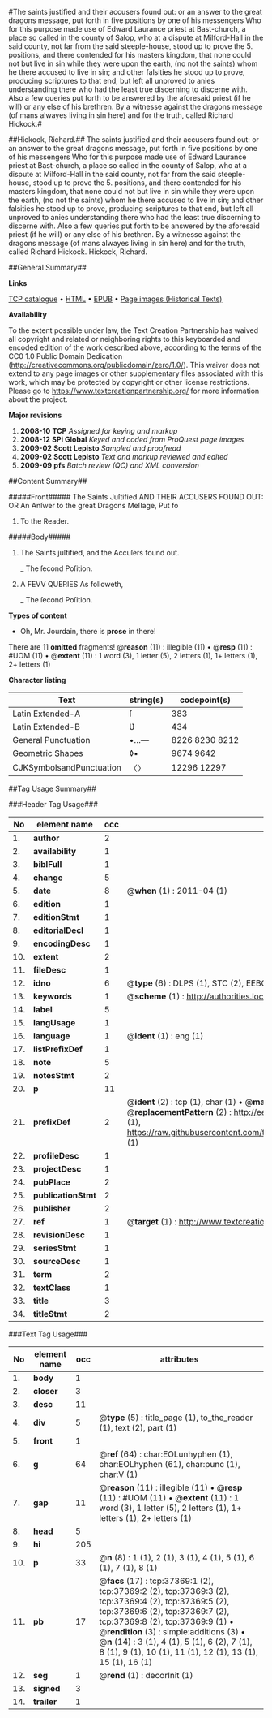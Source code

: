 #The saints justified and their accusers found out: or an answer to the great dragons message, put forth in five positions by one of his messengers Who for this purpose made use of Edward Laurance priest at Bast-church, a place so called in the county of Salop, who at a dispute at Milford-Hall in the said county, not far from the said steeple-house, stood up to prove the 5. positions, and there contended for his masters kingdom, that none could not but live in sin while they were upon the earth, (no not the saints) whom he there accused to live in sin; and other falsities he stood up to prove, producing scriptures to that end, but left all unproved to anies understanding there who had the least true discerning to discerne with. Also a few queries put forth to be answered by the aforesaid priest (if he will) or any else of his brethren. By a witnesse against the dragons message (of mans alwayes living in sin here) and for the truth, called Richard Hickock.#

##Hickock, Richard.##
The saints justified and their accusers found out: or an answer to the great dragons message, put forth in five positions by one of his messengers Who for this purpose made use of Edward Laurance priest at Bast-church, a place so called in the county of Salop, who at a dispute at Milford-Hall in the said county, not far from the said steeple-house, stood up to prove the 5. positions, and there contended for his masters kingdom, that none could not but live in sin while they were upon the earth, (no not the saints) whom he there accused to live in sin; and other falsities he stood up to prove, producing scriptures to that end, but left all unproved to anies understanding there who had the least true discerning to discerne with. Also a few queries put forth to be answered by the aforesaid priest (if he will) or any else of his brethren. By a witnesse against the dragons message (of mans alwayes living in sin here) and for the truth, called Richard Hickock.
Hickock, Richard.

##General Summary##

**Links**

[TCP catalogue](http://www.ota.ox.ac.uk/tcp/)  • 
[HTML](http://tei.it.ox.ac.uk/tcp/Texts-HTML/free/A43/A43721.html)  • 
[EPUB](http://tei.it.ox.ac.uk/tcp/Texts-EPUB/free/A43/A43721.epub) • 
[Page images (Historical Texts)](https://historicaltexts.jisc.ac.uk/eebo-99832894e)

**Availability**

To the extent possible under law, the Text Creation Partnership has waived all copyright and related or neighboring rights to this keyboarded and encoded edition of the work described above, according to the terms of the CC0 1.0 Public Domain Dedication (http://creativecommons.org/publicdomain/zero/1.0/). This waiver does not extend to any page images or other supplementary files associated with this work, which may be protected by copyright or other license restrictions. Please go to https://www.textcreationpartnership.org/ for more information about the project.

**Major revisions**

1. __2008-10__ __TCP__ *Assigned for keying and markup*
1. __2008-12__ __SPi Global__ *Keyed and coded from ProQuest page images*
1. __2009-02__ __Scott Lepisto__ *Sampled and proofread*
1. __2009-02__ __Scott Lepisto__ *Text and markup reviewed and edited*
1. __2009-09__ __pfs__ *Batch review (QC) and XML conversion*

##Content Summary##

#####Front#####
The Saints Juſtified AND THEIR ACCUSERS FOUND OUT: OR An Anſwer to the great Dragons Meſſage, Put fo
1. To the Reader.

#####Body#####

1. The Saints juſtified, and the Accuſers found out.

    _ The ſecond Poſition.

1. A FEVV QUERIES As followeth,

    _ The ſecond Poſition.

**Types of content**

  * Oh, Mr. Jourdain, there is **prose** in there!

There are 11 **omitted** fragments! 
 @__reason__ (11) : illegible (11)  •  @__resp__ (11) : #UOM (11)  •  @__extent__ (11) : 1 word (3), 1 letter (5), 2 letters (1), 1+ letters (1), 2+ letters (1)

**Character listing**


|Text|string(s)|codepoint(s)|
|---|---|---|
|Latin Extended-A|ſ|383|
|Latin Extended-B|Ʋ|434|
|General Punctuation|•…—|8226 8230 8212|
|Geometric Shapes|◊▪|9674 9642|
|CJKSymbolsandPunctuation|〈〉|12296 12297|

##Tag Usage Summary##

###Header Tag Usage###

|No|element name|occ|attributes|
|---|---|---|---|
|1.|__author__|2||
|2.|__availability__|1||
|3.|__biblFull__|1||
|4.|__change__|5||
|5.|__date__|8| @__when__ (1) : 2011-04 (1)|
|6.|__edition__|1||
|7.|__editionStmt__|1||
|8.|__editorialDecl__|1||
|9.|__encodingDesc__|1||
|10.|__extent__|2||
|11.|__fileDesc__|1||
|12.|__idno__|6| @__type__ (6) : DLPS (1), STC (2), EEBO-CITATION (1), PROQUEST (1), VID (1)|
|13.|__keywords__|1| @__scheme__ (1) : http://authorities.loc.gov/ (1)|
|14.|__label__|5||
|15.|__langUsage__|1||
|16.|__language__|1| @__ident__ (1) : eng (1)|
|17.|__listPrefixDef__|1||
|18.|__note__|5||
|19.|__notesStmt__|2||
|20.|__p__|11||
|21.|__prefixDef__|2| @__ident__ (2) : tcp (1), char (1)  •  @__matchPattern__ (2) : ([0-9\-]+):([0-9IVX]+) (1), (.+) (1)  •  @__replacementPattern__ (2) : http://eebo.chadwyck.com/downloadtiff?vid=$1&page=$2 (1), https://raw.githubusercontent.com/textcreationpartnership/Texts/master/tcpchars.xml#$1 (1)|
|22.|__profileDesc__|1||
|23.|__projectDesc__|1||
|24.|__pubPlace__|2||
|25.|__publicationStmt__|2||
|26.|__publisher__|2||
|27.|__ref__|1| @__target__ (1) : http://www.textcreationpartnership.org/docs/. (1)|
|28.|__revisionDesc__|1||
|29.|__seriesStmt__|1||
|30.|__sourceDesc__|1||
|31.|__term__|2||
|32.|__textClass__|1||
|33.|__title__|3||
|34.|__titleStmt__|2||


###Text Tag Usage###

|No|element name|occ|attributes|
|---|---|---|---|
|1.|__body__|1||
|2.|__closer__|3||
|3.|__desc__|11||
|4.|__div__|5| @__type__ (5) : title_page (1), to_the_reader (1), text (2), part (1)|
|5.|__front__|1||
|6.|__g__|64| @__ref__ (64) : char:EOLunhyphen (1), char:EOLhyphen (61), char:punc (1), char:V (1)|
|7.|__gap__|11| @__reason__ (11) : illegible (11)  •  @__resp__ (11) : #UOM (11)  •  @__extent__ (11) : 1 word (3), 1 letter (5), 2 letters (1), 1+ letters (1), 2+ letters (1)|
|8.|__head__|5||
|9.|__hi__|205||
|10.|__p__|33| @__n__ (8) : 1 (1), 2 (1), 3 (1), 4 (1), 5 (1), 6 (1), 7 (1), 8 (1)|
|11.|__pb__|17| @__facs__ (17) : tcp:37369:1 (2), tcp:37369:2 (2), tcp:37369:3 (2), tcp:37369:4 (2), tcp:37369:5 (2), tcp:37369:6 (2), tcp:37369:7 (2), tcp:37369:8 (2), tcp:37369:9 (1)  •  @__rendition__ (3) : simple:additions (3)  •  @__n__ (14) : 3 (1), 4 (1), 5 (1), 6 (2), 7 (1), 8 (1), 9 (1), 10 (1), 11 (1), 12 (1), 13 (1), 15 (1), 16 (1)|
|12.|__seg__|1| @__rend__ (1) : decorInit (1)|
|13.|__signed__|3||
|14.|__trailer__|1||
